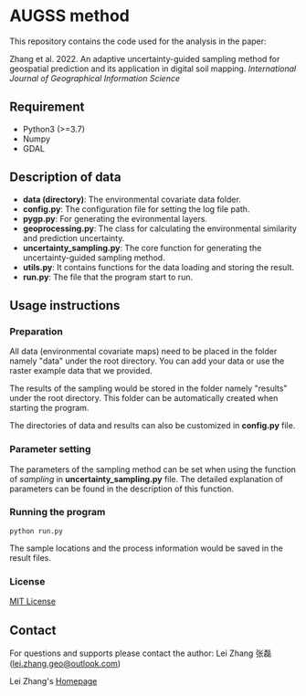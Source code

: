 # AUGSS method

This repository contains the code used for the analysis in the paper:

Zhang et al. 2022. An adaptive uncertainty-guided sampling method for geospatial prediction and its application in digital soil mapping. *International Journal of Geographical Information Science*

## Requirement

- Python3 (>=3.7)
- Numpy
- GDAL

## Description of data

- **data (directory)**: The environmental covariate data folder.
- **config.py**: The configuration file for setting the log file path.
- **pygp.py**: For generating the evironmental layers.
- **geoprocessing.py**: The class for calculating the environmental similarity and prediction uncertainty.
- **uncertainty_sampling.py**: The core function for generating the uncertainty-guided sampling method.
- **utils.py**: It contains functions for the data loading and storing the result.
- **run.py**: The file that the program start to run.

## Usage instructions

### Preparation
All data (environmental covariate maps) need to be placed in the folder namely "data" under the root directory. You can add your data or use the raster example data that we provided.

The results of the sampling would be stored in the folder namely "results" under the root directory. This folder can be automatically created when starting the program.

The directories of data and results can also be customized in **config.py** file.

### Parameter setting
The parameters of the sampling method can be set when using the function of *sampling* in **uncertainty_sampling.py** file. The detailed explanation of parameters can be found in the description of this function.

### Running the program
```
python run.py
```
The sample locations and the process information would be saved in the result files.

### License

[MIT License](./LICENSE)

## Contact

For questions and supports please contact the author: Lei Zhang 张磊 (lei.zhang.geo@outlook.com)

Lei Zhang's [Homepage](https://leizhang-geo.github.io/)
